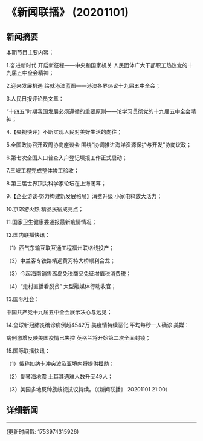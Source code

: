 # 《新闻联播》 (20201101)

## 新闻摘要

本期节目主要内容：

1.奋进新时代 开启新征程——中央和国家机关 人民团体广大干部职工热议党的十九届五中全会精神；

2.迎来发展机遇 绘就港澳蓝图——港澳各界热议十九届五中全会；

3.人民日报评论员文章：

“十四五”时期我国发展必须遵循的重要原则——论学习贯彻党的十九届五中全会精神；

4.【央视快评】不断实现人民对美好生活的向往；

5.全国政协召开双周协商座谈会 围绕“协调推进海洋资源保护与开发”协商议政；

6.第七次全国人口普查入户登记填报工作正式启动；

7.三峡工程完成整体竣工验收；

8.第三届世界顶尖科学家论坛在上海闭幕；

9.【企业访谈·努力构建新发展格局】消费升级 小家电释放大活力；

10.京郊游火热 精品民宿成亮点；

11.国家卫生健康委通报最新疫情情况；

12.国内联播快讯：

（1）西气东输互联互通工程福州联络线投产；

（2）中兰客专铁路靖远黄河特大桥顺利合龙；

（3）今起海南销售离岛免税商品免征增值税消费税；

（4）“走村直播看脱贫” 大型融媒体行动收官；

13.国际社会：

中国共产党十九届五中全会展示决心与远见；

14.全球新冠肺炎确诊病例超4542万 美疫情持续恶化 平均每秒一人确诊 美媒：

病例激增反映美国疫情已失控 英格兰将开始第二次全面封锁；

15.国际联播快讯：

（1）俄称如纳卡冲突波及亚境内将提供援助；

（2）爱琴海地震 土耳其遇难人数升至49人；

（3）美国多地反种族歧视抗议持续。（《新闻联播》 20201101 21:00）

## 详细新闻

---

(更新时间戳: 1753974315926)


